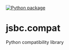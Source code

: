 [![Python package](https://github.com/jonisb/jsbc.compat/workflows/Python%20package/badge.svg)](https://github.com/jonisb/jsbc.compat/actions)

# jsbc.compat
 Python compatibility library
